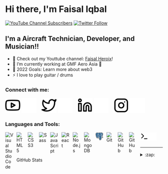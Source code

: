 # Hi there, I'm Faisal Iqbal 

[![YouTube Channel Subscribers](https://img.shields.io/youtube/channel/subscribers/UCqlu47qCXW6V6VAqRV7_DPw?logo=youtube&logoColor=red&style=for-the-badge)][youtube]
[![Twitter Follow](https://img.shields.io/twitter/follow/faisalibal?color=1DA1F2&logo=twitter&style=for-the-badge)](https://twitter.com/intent/follow?original_referer=https%3A%2F%2Fgithub.com%2Ffaisalibal&screen_name=faisalibal)

## I'm a Aircraft Technician, Developer, and Musician!!

- 🔭 Check out my Youttube channel: [Faisal Heroix][youtube]!
- 🌱 I’m currently working at GMF Aero Asia 🤣
- 🥅 2022 Goals: Learn more about web3
- ⚡ I love to play guitar / drums

### Connect with me:

[![website](./img/youtube-light.svg)](https://www.youtube.com/channel/UCqlu47qCXW6V6VAqRV7_DPw#gh-light-mode-only)
[![website](./img/youtube-dark.svg)](https://www.youtube.com/channel/UCqlu47qCXW6V6VAqRV7_DPw#gh-dark-mode-only)
&nbsp;&nbsp;
[![website](./img/twitter-light.svg)](https://twitter.com/faisalibal#gh-light-mode-only)
[![website](./img/twitter-dark.svg)](https://twitter.com/faisalibal#gh-dark-mode-only)
&nbsp;&nbsp;
[![website](./img/linkedin-light.svg)](https://www.linkedin.com/in/faisal-iqbal33#gh-light-mode-only)
[![website](./img/linkedin-dark.svg)](https://www.linkedin.com/in/faisal-iqbal33#gh-dark-mode-only)
&nbsp;&nbsp;
[![website](./img/instagram-light.svg)](https://www.instagram.com/faisalibal#gh-light-mode-only)
[![website](./img/instagram-dark.svg)](https://www.instagram.com/faisalibal#gh-dark-mode-only)

### Languages and Tools:

<img align="left" alt="Visual Studio Code" width="26px" src="https://cdn.jsdelivr.net/gh/devicons/devicon/icons/vscode/vscode-original.svg" style="padding-right:10px;" />
<img align="left" alt="HTML5" width="26px" src="https://cdn.jsdelivr.net/gh/devicons/devicon/icons/html5/html5-original.svg" style="padding-right:10px;" />
<img align="left" alt="CSS3" width="26px" src="https://cdn.jsdelivr.net/gh/devicons/devicon/icons/css3/css3-original.svg" style="padding-right:10px;" />
<img align="left" alt="Sass" width="26px" src="https://cdn.jsdelivr.net/gh/devicons/devicon/icons/sass/sass-original.svg" style="padding-right:10px;" />
<img align="left" alt="JavaScript" width="26px" src="https://cdn.jsdelivr.net/gh/devicons/devicon/icons/javascript/javascript-original.svg" style="padding-right:10px;" />
<img align="left" alt="React" width="26px" src="https://cdn.jsdelivr.net/gh/devicons/devicon/icons/react/react-original.svg" style="padding-right:10px;" />
<img align="left" alt="Node.js" width="26px" src="https://cdn.jsdelivr.net/gh/devicons/devicon/icons/nodejs/nodejs-original.svg" style="padding-right:10px;" />
<img align="left" alt="MongoDB" width="26px" src="https://cdn.jsdelivr.net/gh/devicons/devicon/icons/mongodb/mongodb-original.svg" style="padding-right:10px;" />
<img align="left" alt="Postgresql" width="26px" src="https://github.com/devicons/devicon/blob/v2.14.0/icons/postgresql/postgresql-original.svg" style="padding-right:10px;" />
<img align="left" alt="Git" width="26px" src="https://cdn.jsdelivr.net/gh/devicons/devicon/icons/git/git-original.svg" style="padding-right:10px;" />
<img align="left" alt="GitHub" width="26px" src="https://user-images.githubusercontent.com/3369400/139447912-e0f43f33-6d9f-45f8-be46-2df5bbc91289.png" style="padding-right:10px;" />
<img align="left" alt="GitHub" width="26px" src="https://user-images.githubusercontent.com/3369400/139448065-39a229ba-4b06-434b-bc67-616e2ed80c8f.png" style="padding-right:10px;" />
<img align="left" alt="Terminal" width="26px" src="./img/terminal-light.svg" />
<img align="left" alt="Terminal" width="26px" src="./img/terminal-dark.svg" />

<br />
<br />

---

<details>
  <summary>:zap: GitHub Stats</summary>

  <img align="left" alt="faisalibal33's GitHub Stats" src="https://github-readme-stats.vercel.app/api?username=faisalibal33&show_icons=true&hide_border=false&title_color=ff652f&icon_color=FFE400&bg_color=09131B&text_color=ffffff&border_color=0c1a25" />

</details>

[twitter]: https://twitter.com/faisalibal
[youtube]: https://www.youtube.com/channel/UCqlu47qCXW6V6VAqRV7_DPw
[instagram]: https://www.instagram.com/faisalibal
[linkedin]: https://www.linkedin.com/in/faisal-iqbal33/